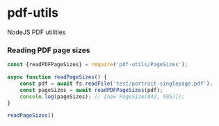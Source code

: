 # pdf-utils
NodeJS PDF utilities

### Reading PDF page sizes

```js
const {readPDFPageSizes} = require('pdf-utils/PageSizes');

async function readPageSizes() {
    const pdf = await fs.readFile('test/portrait-singlepage.pdf');
    const pageSizes = await readPDFPageSizes(pdf);
    console.log(pageSizes); // [new PageSize(842, 595)]);
}

readPageSizes()
```